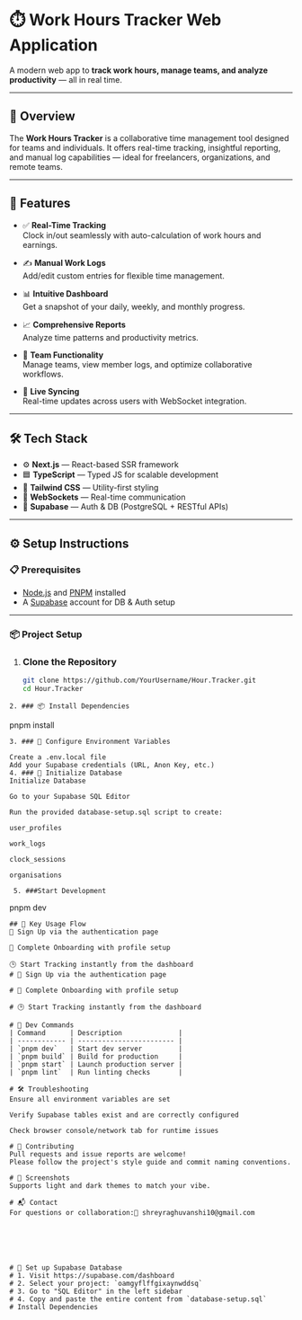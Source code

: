 # ⏱️ Work Hours Tracker Web Application

A modern web app to **track work hours, manage teams, and analyze productivity** — all in real time.

---

## 📌 Overview

The **Work Hours Tracker** is a collaborative time management tool designed for teams and individuals. It offers real-time tracking, insightful reporting, and manual log capabilities — ideal for freelancers, organizations, and remote teams.

---

## 🚀 Features

- ✅ **Real-Time Tracking**  
  Clock in/out seamlessly with auto-calculation of work hours and earnings.

- ✍️ **Manual Work Logs**  
  Add/edit custom entries for flexible time management.

- 📊 **Intuitive Dashboard**  
  Get a snapshot of your daily, weekly, and monthly progress.

- 📈 **Comprehensive Reports**  
  Analyze time patterns and productivity metrics.

- 👥 **Team Functionality**  
  Manage teams, view member logs, and optimize collaborative workflows.

- 🔄 **Live Syncing**  
  Real-time updates across users with WebSocket integration.

---

## 🛠 Tech Stack

- ⚙️ **Next.js** — React-based SSR framework  
- 🟦 **TypeScript** — Typed JS for scalable development  
- 🎨 **Tailwind CSS** — Utility-first styling  
- 🔌 **WebSockets** — Real-time communication  
- 🧾 **Supabase** — Auth & DB (PostgreSQL + RESTful APIs)

---

## ⚙️ Setup Instructions

### 📋 Prerequisites
- [Node.js](https://nodejs.org/) and [PNPM](https://pnpm.io/) installed
- A [Supabase](https://supabase.com/) account for DB & Auth setup

---

### 📦 Project Setup

1. ### **Clone the Repository**
   ```bash
   git clone https://github.com/YourUsername/Hour.Tracker.git
   cd Hour.Tracker
```
2. ### 📦 Install Dependencies
```
pnpm install
```
3. ### 🔧 Configure Environment Variables

Create a .env.local file
Add your Supabase credentials (URL, Anon Key, etc.)
4. ### 🔑 Initialize Database
Initialize Database

Go to your Supabase SQL Editor

Run the provided database-setup.sql script to create:

user_profiles

work_logs

clock_sessions

organisations
 
 5. ###Start Development
 ```
 pnpm dev
 ```
 ## 🧭 Key Usage Flow
🔐 Sign Up via the authentication page

👤 Complete Onboarding with profile setup

🕒 Start Tracking instantly from the dashboard
# 🔐 Sign Up via the authentication page

# 👤 Complete Onboarding with profile setup

# 🕒 Start Tracking instantly from the dashboard

# 🧪 Dev Commands
| Command      | Description              |
| ------------ | ------------------------ |
| `pnpm dev`   | Start dev server         |
| `pnpm build` | Build for production     |
| `pnpm start` | Launch production server |
| `pnpm lint`  | Run linting checks       |

# 🛠️ Troubleshooting
Ensure all environment variables are set

Verify Supabase tables exist and are correctly configured

Check browser console/network tab for runtime issues

# 🤝 Contributing
Pull requests and issue reports are welcome!
Please follow the project's style guide and commit naming conventions.

# 📸 Screenshots
Supports light and dark themes to match your vibe.

# 📬 Contact
For questions or collaboration:📧 shreyraghuvanshi10@gmail.com






# 🔐 Set up Supabase Database
# 1. Visit https://supabase.com/dashboard
# 2. Select your project: `oamgyflffgixaynwddsq`
# 3. Go to "SQL Editor" in the left sidebar
# 4. Copy and paste the entire content from `database-setup.sql`
# Install Dependencies